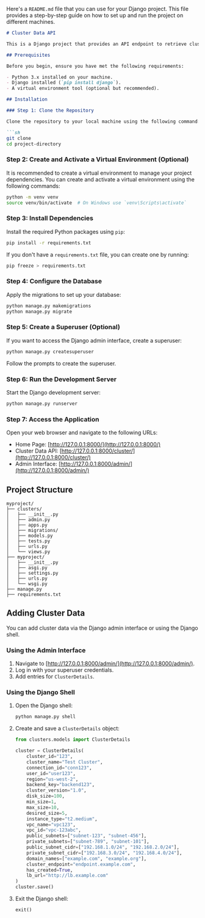 Here's a `README.md` file that you can use for your Django project. This file provides a step-by-step guide on how to set up and run the project on different machines.

```markdown
# Cluster Data API

This is a Django project that provides an API endpoint to retrieve cluster data. The endpoint is accessible at `/cluster` and returns data points related to cluster details.

## Prerequisites

Before you begin, ensure you have met the following requirements:

- Python 3.x installed on your machine.
- Django installed (`pip install django`).
- A virtual environment tool (optional but recommended).

## Installation

### Step 1: Clone the Repository

Clone the repository to your local machine using the following command:

```sh
git clone 
cd project-directory
```

### Step 2: Create and Activate a Virtual Environment (Optional)

It is recommended to create a virtual environment to manage your project dependencies. You can create and activate a virtual environment using the following commands:

```sh
python -m venv venv
source venv/bin/activate  # On Windows use `venv\Scripts\activate`
```

### Step 3: Install Dependencies

Install the required Python packages using `pip`:

```sh
pip install -r requirements.txt
```

If you don't have a `requirements.txt` file, you can create one by running:

```sh
pip freeze > requirements.txt
```

### Step 4: Configure the Database

Apply the migrations to set up your database:

```sh
python manage.py makemigrations
python manage.py migrate
```

### Step 5: Create a Superuser (Optional)

If you want to access the Django admin interface, create a superuser:

```sh
python manage.py createsuperuser
```

Follow the prompts to create the superuser.

### Step 6: Run the Development Server

Start the Django development server:

```sh
python manage.py runserver
```

### Step 7: Access the Application

Open your web browser and navigate to the following URLs:

- Home Page: [http://127.0.0.1:8000/](http://127.0.0.1:8000/)
- Cluster Data API: [http://127.0.0.1:8000/cluster/](http://127.0.0.1:8000/cluster/)
- Admin Interface: [http://127.0.0.1:8000/admin/](http://127.0.0.1:8000/admin/)

## Project Structure

```
myproject/
├── clusters/
│   ├── __init__.py
│   ├── admin.py
│   ├── apps.py
│   ├── migrations/
│   ├── models.py
│   ├── tests.py
│   ├── urls.py
│   └── views.py
├── myproject/
│   ├── __init__.py
│   ├── asgi.py
│   ├── settings.py
│   ├── urls.py
│   └── wsgi.py
├── manage.py
├── requirements.txt
```

## Adding Cluster Data

You can add cluster data via the Django admin interface or using the Django shell.

### Using the Admin Interface

1. Navigate to [http://127.0.0.1:8000/admin/](http://127.0.0.1:8000/admin/).
2. Log in with your superuser credentials.
3. Add entries for `ClusterDetails`.

### Using the Django Shell

1. Open the Django shell:

   ```sh
   python manage.py shell
   ```

2. Create and save a `ClusterDetails` object:

   ```python
   from clusters.models import ClusterDetails

   cluster = ClusterDetails(
       cluster_id="123",
       cluster_name="Test Cluster",
       connection_id="conn123",
       user_id="user123",
       region="us-west-2",
       backend_key="backend123",
       cluster_version="1.0",
       disk_size=100,
       min_size=1,
       max_size=10,
       desired_size=5,
       instance_type="t2.medium",
       vpc_name="vpc123",
       vpc_id="vpc-123abc",
       public_subnets=["subnet-123", "subnet-456"],
       private_subnets=["subnet-789", "subnet-101"],
       public_subnet_cidr=["192.168.1.0/24", "192.168.2.0/24"],
       private_subnet_cidr=["192.168.3.0/24", "192.168.4.0/24"],
       domain_names=["example.com", "example.org"],
       cluster_endpoint="endpoint.example.com",
       has_created=True,
       lb_url="http://lb.example.com"
   )
   cluster.save()
   ```

3. Exit the Django shell:

   ```python
   exit()
   ```



